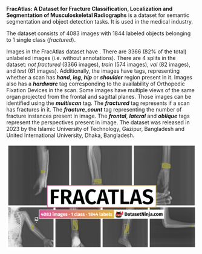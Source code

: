 **FracAtlas: A Dataset for Fracture Classification, Localization and Segmentation of Musculoskeletal Radiographs** is a dataset for semantic segmentation and object detection tasks. It is used in the medical industry. 

The dataset consists of 4083 images with 1844 labeled objects belonging to 1 single class (*fractured*).

Images in the FracAtlas dataset have . There are 3366 (82% of the total) unlabeled images (i.e. without annotations). There are 4 splits in the dataset: *not fractured* (3366 images), *train* (574 images), *val* (82 images), and *test* (61 images). Additionally, the images have tags, representing whether a scan has ***hand***, ***leg***, ***hip*** or ***shoulder*** region present in it. Images also has a ***hardware*** tag corresponding to the availability of Orthopedic Fixation Devices in the scan. Some images have multiple views of the same organ projected from the frontal and sagittal planes. Those images can be identified using the ***multiscan*** tag. The ***fractured*** tag represents if a scan has fractures in it. The ***fracture_count*** tag representing the number of fracture instances present in image. The ***frontal***, ***lateral*** and ***oblique*** tags represent the perspectives present in image. The dataset was released in 2023 by the Islamic University of Technology, Gazipur, Bangladesh and United International University, Dhaka, Bangladesh.

<img src="https://github.com/dataset-ninja/frac-atlas/raw/main/visualizations/poster.png">
